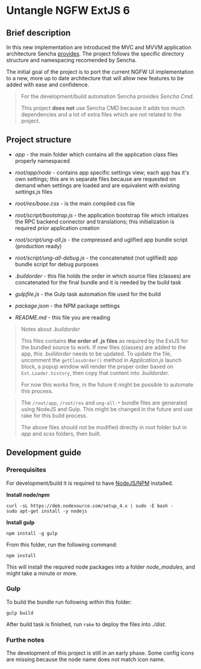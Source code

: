 # Untangle NGFW ExtJS 6


## Brief description

In this new implementation are introduced the MVC and MVVM application architecture Sencha
[provides](http://docs.sencha.com/extjs/6.2.0-classic/guides/application_architecture/application_architecture.html).
The project follows the specific directory structure and namespacing recomended by Sencha.

The initial goal of the project is to port the current NGFW UI implementation to a new,
more up to date architecture that will allow new features to be added with ease and confidence.

> For the development/build automation Sencha provides *Sencha Cmd*.
>
> This project **does not** use Sencha CMD because it adds too much dependencies and a lot of extra files which are not related to the project.

## Project structure

* *app* - the main folder which contains all the application class files properly namespaced
* *root/app/node* - contains app specific settings view; each app has it's own settings; this are in separate files because are requested on demand when settings are loaded and are equivalent with existing *settings.js* files
* *root/res/base.css* - is the main compiled css file
* *root/script/bootstrap.js* - the application bootstrap file which intializes the RPC backend connector and translations;
this initialization is required prior application creation
* *root/script/ung-all.js* - the compressed and uglified app bundle script (production ready)
* *root/script/ung-all-debug.js* - the concatenated (not uglified) app bundle script for debug purposes

* *.buildorder* - this file holds the order in which source files (classes) are concatenated for the final bundle and it is needed by the build task
* *gulpfile.js* - the Gulp task automation file used for the build
* *package.json* - the NPM package settings
* *README.md* - this file you are reading

> Notes about *.buildorder*
>
> This files contains **the order of .js files** as required by the ExtJS for the bundled source to work.
> If new files (classes) are added to the app, this *.buildorder* needs to be updated. To update the file,
> uncomment the ```getClassOrder()``` method in *Application.js* launch block,
> a popup window will render the proper order based on ```Ext.Loader.history```, then copy that content into *.buildorder*.
>
> For now this works fine, in the future it might be possible to automate this process.

> The ```/root/app```, ```/root/res``` and ```ung-all-*``` bundle files are generated using NodeJS and Gulp.
> This might be changed in the future and use rake for this build process.
>
> The above files should not be modified directly in *root* folder but in *app* and *scss* folders, then built.

## Development guide
### Prerequisites

For development/build it is required to have [NodeJS/NPM](https://nodejs.org) installed.

**Install node/npm**
```
curl -sL https://deb.nodesource.com/setup_4.x | sudo -E bash -
sudo apt-get install -y nodejs
```

**Install gulp**
```
npm install -g gulp
```

From this folder, run the following command:
```
npm install
```
This will install the required node packages into a folder *node_modules*, and might take a minute or more.

### Gulp

To build the bundle run following within this folder:
```
gulp build
```
After build task is finished, run ```rake``` to deploy the files into *./dist*.

### Furthe notes
The development of this project is still in an early phase.
Some config icons are missing because the node name does not match icon name.